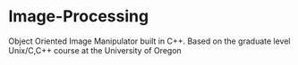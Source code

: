 # Image-Processing
Object Oriented Image Manipulator built in C++.
Based on the graduate level Unix/C,C++ course at the University of Oregon
